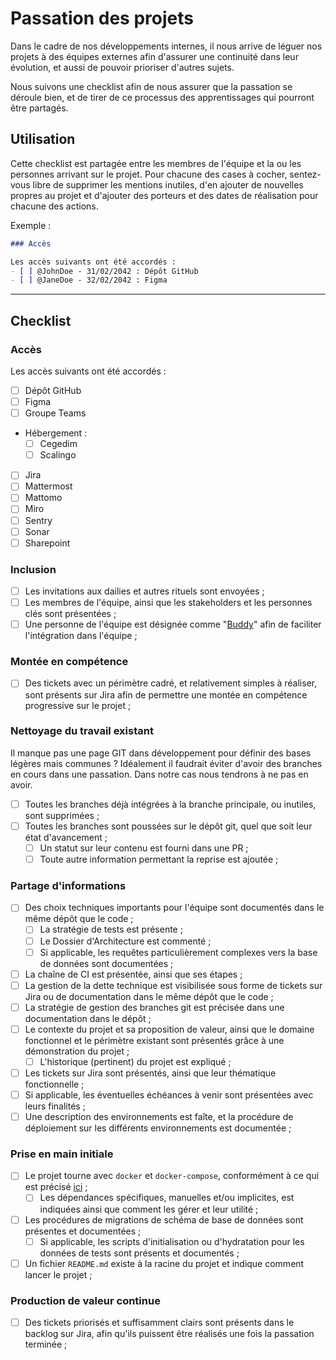 # Passation des projets

Dans le cadre de nos développements internes, il nous arrive de léguer nos projets à des équipes externes afin d'assurer
une continuité dans leur évolution, et aussi de pouvoir prioriser d'autres sujets.

Nous suivons une checklist afin de nous assurer que la passation se déroule bien, et de tirer de ce processus des
apprentissages qui pourront être partagés.

## Utilisation

Cette checklist est partagée entre les membres de l'équipe et la ou les personnes arrivant sur le projet.
Pour chacune des cases à cocher, sentez-vous libre de supprimer les mentions inutiles, d'en ajouter de nouvelles propres
au projet et d'ajouter des porteurs et des dates de réalisation pour chacune des actions.

Exemple :
```markdown
### Accès

Les accès suivants ont été accordés :
- [ ] @JohnDoe - 31/02/2042 : Dépôt GitHub
- [ ] @JaneDoe - 32/02/2042 : Figma
```

---

## Checklist

### Accès

Les accès suivants ont été accordés :
- [ ] Dépôt GitHub
- [ ] Figma
- [ ] Groupe Teams
- Hébergement :
    - [ ] Cegedim
    - [ ] Scalingo
- [ ] Jira
- [ ] Mattermost
- [ ] Mattomo
- [ ] Miro
- [ ] Sentry
- [ ] Sonar
- [ ] Sharepoint

### Inclusion

- [ ] Les invitations aux dailies et autres rituels sont envoyées ;
- [ ] Les membres de l'équipe, ainsi que les stakeholders et les personnes clés sont présentées ;
- [ ] Une personne de l'équipe est désignée comme "[Buddy](https://factorial.fr/blog/buddy-parrainage/)" afin de
  faciliter l'intégration dans l'équipe ;

### Montée en compétence

- [ ] Des tickets avec un périmètre cadré, et relativement simples à réaliser, sont présents sur Jira afin de permettre
  une montée en compétence progressive sur le projet ;

### Nettoyage du travail existant

Il manque pas une page GIT dans développement pour définir des bases légères mais communes ?
Idéalement il faudrait éviter d'avoir des branches en cours dans une passation.
Dans notre cas nous tendrons à ne pas en avoir.

- [ ] Toutes les branches déjà intégrées à la branche principale, ou inutiles, sont supprimées ;
- [ ] Toutes les branches sont poussées sur le dépôt git, quel que soit leur état d'avancement ;
    - [ ] Un statut sur leur contenu est fourni dans une PR ;
    - [ ] Toute autre information permettant la reprise est ajoutée ;

### Partage d'informations

- [ ] Des choix techniques importants pour l'équipe sont documentés dans le même dépôt que le code ;
    - [ ] La stratégie de tests est présente ;
    - [ ] Le Dossier d'Architecture est commenté ;
    - [ ] Si applicable, les requêtes particulièrement complexes vers la base de données sont documentées ;
- [ ] La chaîne de CI est présentée, ainsi que ses étapes ;
- [ ] La gestion de la dette technique est visibilisée sous forme de tickets sur Jira ou de documentation dans le même
  dépôt que le code ;
- [ ] La stratégie de gestion des branches git est précisée dans une documentation dans le dépôt ;
- [ ] Le contexte du projet et sa proposition de valeur, ainsi que le domaine fonctionnel et le
  périmètre existant sont présentés grâce à une démonstration du projet ;
    - [ ] L'historique (pertinent) du projet est expliqué ;
- [ ] Les tickets sur Jira sont présentés, ainsi que leur thématique fonctionnelle ;
- [ ] Si applicable, les éventuelles échéances à venir sont présentées avec leurs finalités ;
- [ ] Une description des environnements est faîte, et la procédure de déploiement sur les différents environnements est
  documentée ;

### Prise en main initiale

- [ ] Le projet tourne avec `docker` et `docker-compose`, conformément à ce qui est précisé [ici](cloud-native.md) ;
    - [ ] Les dépendances spécifiques, manuelles et/ou implicites, est indiquées ainsi que comment les gérer et leur
      utilité ;
- [ ] Les procédures de migrations de schéma de base de données sont présentes et documentées ;
    - [ ] Si applicable, les scripts d'initialisation ou d'hydratation pour les données de tests sont présents et
      documentés ;
- [ ] Un fichier `README.md` existe à la racine du projet et indique comment lancer le projet ;

### Production de valeur continue

- [ ] Des tickets priorisés et suffisamment clairs sont présents dans le backlog sur Jira, afin qu'ils puissent être
  réalisés une fois la passation terminée ;